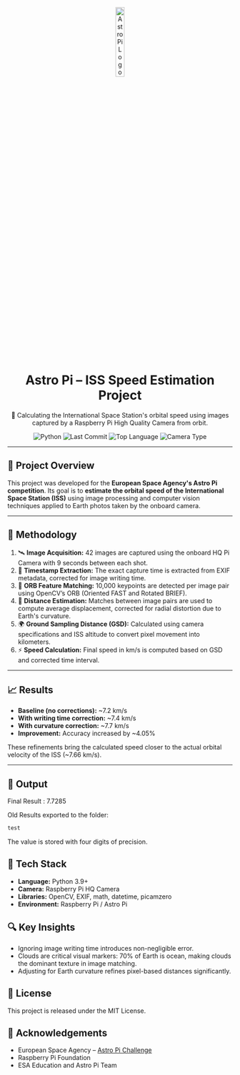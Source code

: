 <p align="center">
  <img src="https://upload.wikimedia.org/wikipedia/commons/9/99/Astro_Pi_Logo.png" alt="Astro Pi Logo" width="20%"/>
</p>

<h1 align="center">Astro Pi – ISS Speed Estimation Project</h1>
<p align="center">
  🚀 Calculating the International Space Station's orbital speed using images captured by a Raspberry Pi High Quality Camera from orbit.
</p>

<div align="center">
  <img src="https://img.shields.io/badge/Python-3.9%2B-blue" alt="Python">
  <img src="https://img.shields.io/github/last-commit/your-username/astro-pi-speed" alt="Last Commit">
  <img src="https://img.shields.io/github/languages/top/your-username/astro-pi-speed" alt="Top Language">
  <img src="https://img.shields.io/badge/Camera-High%20Quality%20Raspberry%20Pi-critical" alt="Camera Type">
</div>

---

<h2>🌌 Project Overview</h2>

<p>
This project was developed for the <strong>European Space Agency's Astro Pi competition</strong>. Its goal is to <strong>estimate the orbital speed of the International Space Station (ISS)</strong> using image processing and computer vision techniques applied to Earth photos taken by the onboard camera.
</p>

---

<h2>🧠 Methodology</h2>

<ol>
  <li>🛰️ <strong>Image Acquisition:</strong> 42 images are captured using the onboard HQ Pi Camera with 9 seconds between each shot.</li>
  <li>📅 <strong>Timestamp Extraction:</strong> The exact capture time is extracted from EXIF metadata, corrected for image writing time.</li>
  <li>🧮 <strong>ORB Feature Matching:</strong> 10,000 keypoints are detected per image pair using OpenCV’s ORB (Oriented FAST and Rotated BRIEF).</li>
  <li>📏 <strong>Distance Estimation:</strong> Matches between image pairs are used to compute average displacement, corrected for radial distortion due to Earth's curvature.</li>
  <li>🌍 <strong>Ground Sampling Distance (GSD):</strong> Calculated using camera specifications and ISS altitude to convert pixel movement into kilometers.</li>
  <li>⚡ <strong>Speed Calculation:</strong> Final speed in km/s is computed based on GSD and corrected time interval.</li>
</ol>

---

<h2>📈 Results</h2>

<ul>
  <li><strong>Baseline (no corrections):</strong> ~7.2 km/s</li>
  <li><strong>With writing time correction:</strong> ~7.4 km/s</li>
  <li><strong>With curvature correction:</strong> ~7.7 km/s</li>
  <li><strong>Improvement:</strong> Accuracy increased by ~4.05%</li>
</ul>

<p>
These refinements bring the calculated speed closer to the actual orbital velocity of the ISS (~7.66 km/s).
</p>

---

<h2>📂 Output</h2>

<p>
Final Result : 7.7285
</p>
<p>
Old Results exported to the folder:
</p>

```txt
test
```
<p> The value is stored with four digits of precision. </p> <h2>📸 Tech Stack</h2> <ul> <li><strong>Language:</strong> Python 3.9+</li> <li><strong>Camera:</strong> Raspberry Pi HQ Camera</li> <li><strong>Libraries:</strong> OpenCV, EXIF, math, datetime, picamzero</li> <li><strong>Environment:</strong> Raspberry Pi / Astro Pi</li> </ul> <h2>🔍 Key Insights</h2> <ul> <li>Ignoring image writing time introduces non-negligible error.</li> <li>Clouds are critical visual markers: 70% of Earth is ocean, making clouds the dominant texture in image matching.</li> <li>Adjusting for Earth curvature refines pixel-based distances significantly.</li> </ul> <h2>📜 License</h2> <p>This project is released under the MIT License.</p> <h2>🤝 Acknowledgements</h2> <ul> <li>European Space Agency – <a href="https://astro-pi.org/">Astro Pi Challenge</a></li> <li>Raspberry Pi Foundation</li> <li>ESA Education and Astro Pi Team</li> </ul> 
